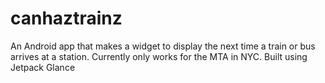 # canhaztrainz
An Android app that makes a widget to display the next time a train or bus arrives at a station. Currently only works for the MTA in NYC. Built using Jetpack Glance
